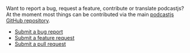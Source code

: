 <!-- 

layout : post
title : Contributing
description : To contribute, follow the nex steps
category : ai
tags : series, fiction
comments : true 
author : Rich Dotcom
thumbnail_image_url: images/img_3.jpg
datetime_str: 20 August 2017
datetime : 2017-08-20
duration: 0:30:20

sounds:
  en : 
    type : simple_url
    value : http://www.largesound.com/ashborytour/sound/AshboryBYU.mp3


-->


Want to report a bug, request a feature, contribute or translate podcastjs? At the moment most things can be
contributed via the main [podcastjs GitHub repository](https://github.com/podcastjs/podcastjs).

* [Submit a bug report](https://github.com/podcastjs/podcastjs/issues?labels=bug)
* [Submit a feature request](https://github.com/podcastjs/podcastjs/issues?labels=enhancement)
* [Submit a pull request](https://github.com/podcastjs/podcastjs/pulls)
